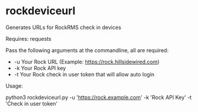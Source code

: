 # rockdeviceurl
Generates URLs for RockRMS check in devices

Requires:  requests

Pass the following arguments at the commandline, all are required:

* -u Your Rock URL (Example:  https://rock.hillsidewired.com)
* -k Your Rock API key
* -t Your Rock check in user token that will allow auto login

Usage:

python3 rockdeviceurl.py -u 'https://rock.example.com' -k 'Rock API Key' -t 'Check in user token'
